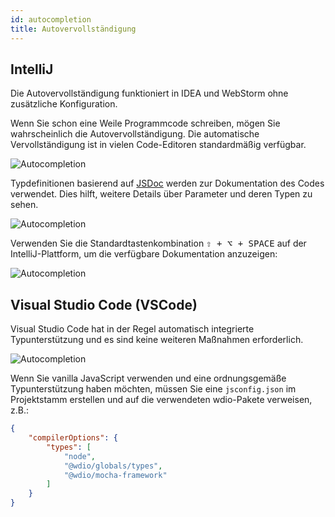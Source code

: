 ```yaml
---
id: autocompletion
title: Autovervollständigung
---
```


## IntelliJ

Die Autovervollständigung funktioniert in IDEA und WebStorm ohne zusätzliche Konfiguration.

Wenn Sie schon eine Weile Programmcode schreiben, mögen Sie wahrscheinlich die Autovervollständigung. Die automatische Vervollständigung ist in vielen Code-Editoren standardmäßig verfügbar.

![Autocompletion](/img/autocompletion/0.png)

Typdefinitionen basierend auf [JSDoc](http://usejsdoc.org/) werden zur Dokumentation des Codes verwendet. Dies hilft, weitere Details über Parameter und deren Typen zu sehen.

![Autocompletion](/img/autocompletion/1.png)

Verwenden Sie die Standardtastenkombination <kbd>⇧ + ⌥ + SPACE</kbd> auf der IntelliJ-Plattform, um die verfügbare Dokumentation anzuzeigen:

![Autocompletion](/img/autocompletion/2.png)

## Visual Studio Code (VSCode)

Visual Studio Code hat in der Regel automatisch integrierte Typunterstützung und es sind keine weiteren Maßnahmen erforderlich.

![Autocompletion](/img/autocompletion/14.png)

Wenn Sie vanilla JavaScript verwenden und eine ordnungsgemäße Typunterstützung haben möchten, müssen Sie eine `jsconfig.json` im Projektstamm erstellen und auf die verwendeten wdio-Pakete verweisen, z.B.:

```json title="jsconfig.json"
{
    "compilerOptions": {
        "types": [
            "node",
            "@wdio/globals/types",
            "@wdio/mocha-framework"
        ]
    }
}
```